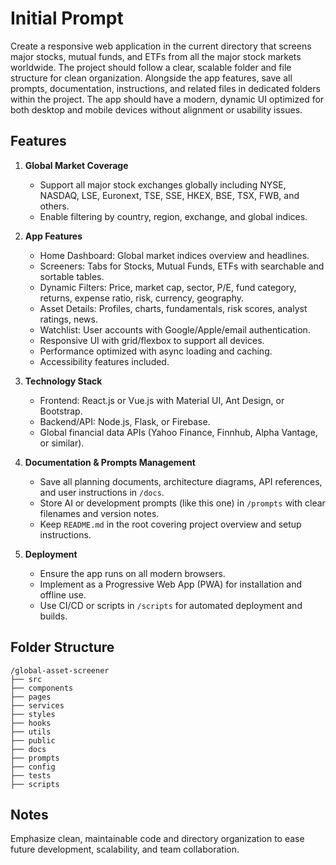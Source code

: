 # Initial Prompt

Create a responsive web application in the current directory that screens major stocks, mutual funds, and ETFs from all the major stock markets worldwide. The project should follow a clear, scalable folder and file structure for clean organization. Alongside the app features, save all prompts, documentation, instructions, and related files in dedicated folders within the project. The app should have a modern, dynamic UI optimized for both desktop and mobile devices without alignment or usability issues. 

## Features
1. **Global Market Coverage**
   - Support all major stock exchanges globally including NYSE, NASDAQ, LSE, Euronext, TSE, SSE, HKEX, BSE, TSX, FWB, and others.
   - Enable filtering by country, region, exchange, and global indices.

2. **App Features**
   - Home Dashboard: Global market indices overview and headlines.
   - Screeners: Tabs for Stocks, Mutual Funds, ETFs with searchable and sortable tables.
   - Dynamic Filters: Price, market cap, sector, P/E, fund category, returns, expense ratio, risk, currency, geography.
   - Asset Details: Profiles, charts, fundamentals, risk scores, analyst ratings, news.
   - Watchlist: User accounts with Google/Apple/email authentication.
   - Responsive UI with grid/flexbox to support all devices.
   - Performance optimized with async loading and caching.
   - Accessibility features included.

3. **Technology Stack**
   - Frontend: React.js or Vue.js with Material UI, Ant Design, or Bootstrap.
   - Backend/API: Node.js, Flask, or Firebase.
   - Global financial data APIs (Yahoo Finance, Finnhub, Alpha Vantage, or similar).

4. **Documentation & Prompts Management**
   - Save all planning documents, architecture diagrams, API references, and user instructions in `/docs`.
   - Store AI or development prompts (like this one) in `/prompts` with clear filenames and version notes.
   - Keep `README.md` in the root covering project overview and setup instructions.

5. **Deployment**
   - Ensure the app runs on all modern browsers.
   - Implement as a Progressive Web App (PWA) for installation and offline use.
   - Use CI/CD or scripts in `/scripts` for automated deployment and builds.

## Folder Structure
```
/global-asset-screener
├── src
├── components
├── pages
├── services
├── styles
├── hooks
├── utils
├── public
├── docs
├── prompts
├── config
├── tests
├── scripts
```

## Notes
Emphasize clean, maintainable code and directory organization to ease future development, scalability, and team collaboration.
